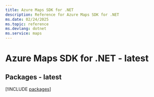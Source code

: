 ```yaml
---
title: Azure Maps SDK for .NET
description: Reference for Azure Maps SDK for .NET
ms.date: 02/24/2025
ms.topic: reference
ms.devlang: dotnet
ms.service: maps
---
```

# Azure Maps SDK for .NET - latest
## Packages - latest
[!INCLUDE [packages](maps-index.md)]
